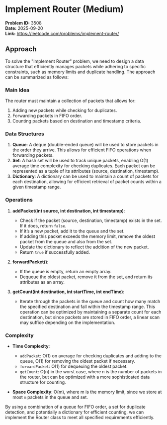 # Implement Router (Medium)

**Problem ID:** 3508  
**Date:** 2025-09-20  
**Link:** https://leetcode.com/problems/implement-router/

## Approach

To solve the "Implement Router" problem, we need to design a data structure that efficiently manages packets while adhering to specific constraints, such as memory limits and duplicate handling. The approach can be summarized as follows:

### Main Idea
The router must maintain a collection of packets that allows for:
1. Adding new packets while checking for duplicates.
2. Forwarding packets in FIFO order.
3. Counting packets based on destination and timestamp criteria.

### Data Structures
1. **Queue**: A deque (double-ended queue) will be used to store packets in the order they arrive. This allows for efficient FIFO operations when forwarding packets.
2. **Set**: A hash set will be used to track unique packets, enabling O(1) average time complexity for checking duplicates. Each packet can be represented as a tuple of its attributes (source, destination, timestamp).
3. **Dictionary**: A dictionary can be used to maintain a count of packets for each destination, allowing for efficient retrieval of packet counts within a given timestamp range.

### Operations
1. **addPacket(int source, int destination, int timestamp)**:
   - Check if the packet (source, destination, timestamp) exists in the set. If it does, return `false`.
   - If it’s a new packet, add it to the queue and the set.
   - If adding this packet exceeds the memory limit, remove the oldest packet from the queue and also from the set.
   - Update the dictionary to reflect the addition of the new packet.
   - Return `true` if successfully added.

2. **forwardPacket()**:
   - If the queue is empty, return an empty array.
   - Dequeue the oldest packet, remove it from the set, and return its attributes as an array.

3. **getCount(int destination, int startTime, int endTime)**:
   - Iterate through the packets in the queue and count how many match the specified destination and fall within the timestamp range. This operation can be optimized by maintaining a separate count for each destination, but since packets are stored in FIFO order, a linear scan may suffice depending on the implementation.

### Complexity
- **Time Complexity**:
  - `addPacket`: O(1) on average for checking duplicates and adding to the queue, O(1) for removing the oldest packet if necessary.
  - `forwardPacket`: O(1) for dequeuing the oldest packet.
  - `getCount`: O(n) in the worst case, where n is the number of packets in the router, but can be optimized with a more sophisticated data structure for counting.

- **Space Complexity**: O(m), where m is the memory limit, since we store at most `m` packets in the queue and set.

By using a combination of a queue for FIFO order, a set for duplicate detection, and potentially a dictionary for efficient counting, we can implement the Router class to meet all specified requirements efficiently.
